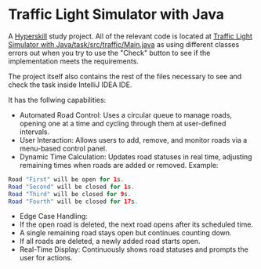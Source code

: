 
# Traffic Light Simulator with Java

A [Hyperskill](https://hyperskill.org/projects/288 "Hyperskill") study project. All of the relevant code is located at [Traffic Light Simulator with Java/task/src/traffic/Main.java](https://github.com/TrusTio/Hyperskill-TrafficLightSimulator/blob/master/Traffic%20Light%20Simulator%20with%20Java/task/src/traffic/Main.java "Traffic Light Simulator with Java/task/src/traffic/Main.java") as using different classes errors out when you try to use the "Check" button to see if the implementation meets the requirements.

The project itself also contains the rest of the files necessary to see and check the task inside IntelliJ IDEA IDE.

It has the follwing capabilities:
- Automated Road Control: Uses a circular queue to manage roads, opening one at a time and cycling through them at user-defined intervals.
- User Interaction: Allows users to add, remove, and monitor roads via a menu-based control panel.
- Dynamic Time Calculation: Updates road statuses in real time, adjusting remaining times when roads are added or removed.
Example: 
```java
Road "First" will be open for 1s.
Road "Second" will be closed for 1s.
Road "Third" will be closed for 9s.
Road "Fourth" will be closed for 17s.
```
- Edge Case Handling:
 - If the open road is deleted, the next road opens after its scheduled time.
 - A single remaining road stays open but continues counting down.
 - If all roads are deleted, a newly added road starts open.
- Real-Time Display: Continuously shows road statuses and prompts the user for actions.
